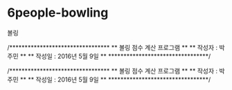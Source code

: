 # 6people-bowling
볼링


/*********************************
**    볼링 점수 계산 프로그램   **
**    작성자 : 박주민           **
**    작성일 : 2016년 5월 9일   **
*********************************/

/*********************************
**    볼링 점수 계산 프로그램   **
**    작성자 : 박주민           **
**    작성일 : 2016년 5월 9일   **
*********************************/
